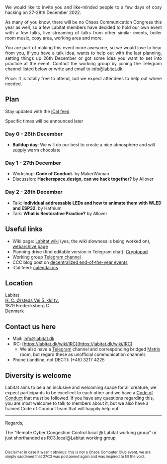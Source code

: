 <p align="justify">
We would like to invite you and like-minded people to a few days of cosy hacking on 27-28th December 2022.
</p>
<p align="justify">
As many of you know, there will be no Chaos Communication Congress this year as well, so a few Labitat members have decided to hold our own event with a few talks, live streaming of talks from other similar events, boiler room music, cosy area, working area and more.
</p>
<p align="justify">
You are part of making this event more awesome, so we would love to hear from you, if you have a talk idea, wants to help out with the last planning, setting things up 26th December or got some idea you want to set into practice at the event. Contact the working group by joining the Telegram channel listed below or write and email to <a href="mailto:info@labitat.dk">info@labitat.dk</a>.
</p>
<p align="justify">
Price: It is totally free to attend, but we expect attendees to help out where needed.
</p>

## Plan
Stay updated with the [iCal feed](http://orion.hafnium.me/remote.php/dav/public-calendars/7d2K5wSDKKnnfe9m?export)

Specific times will be announced later

### Day 0 - 26th December 
- **Buildup day**: We will do our best to create a nice atmosphere and will supply warm chocolate

### Day 1 - 27th December
- Workshop: **Code of Conduct.** by MakerWoman
- Discussion: **Hackerspace.design, can we hack together?** by Allover 

### Day 2 - 28th December
- Talk: **Individual addressable LEDs and how to animate them with WLED and ESP32**. by Hafnium
- Talk: **What is Restorative Practice?** by Allover

## Useful links
* Wiki page: [Labitat wiki](https://labitat.dk/wiki/RemoteCCC.local_2022) (yes, the wiki slowness is being worked on), [webarchive page](https://web.archive.org/web/20221215144658/https://labitat.dk/wiki/RemoteCCC.local_2022)
* Planning drive (find editable version in Telegram chat): [Cryptopad](https://cryptpad.fr/drive/#/2/drive/view/gicorHWHiLu5Y5XG6DnbSjrP37nqsrcSkhygh2h2Xjs/)
* Working group [Telegram channel](https://t.me/+F3a8XWhtMCpjZmFk)
* CCC blog post on [decentralized end-of-the-year events](https://events.ccc.de/2022/11/28/dezentral-2022/)
* iCal feed: [calendar.ics](http://orion.hafnium.me/remote.php/dav/public-calendars/7d2K5wSDKKnnfe9m?export)


## Location
Labitat  
[H. C. Ørsteds Vej 5, kld tv.](https://www.openstreetmap.org/node/582281835)  
1879 Frederiksberg C  
Denmark

## Contact us here
- Mail: [info@labitat.dk](mailto:info@labitat.dk)
- IRC: [https://labitat.dk/wiki/IRC](https://labitat.dk/wiki/IRC)
  - We also have a [Telegram](https://t.me/joinchat/Ag9ORgQ0s2wv94fP1WfK4Q/) channel and corresponding bridged [Matrix](https://matrix.to/#/%23labitat:0m.ax) room, but regard these as unofficial communication channels
- Phone (landline, not DECT): (+45) 3217 4225

## Diversity is welcome
Labitat aims to be a an inclusive and welcoming space for all creature, we expect participants to be excellent to each other and we have a [Code of Conduct](https://labitat.dk/wiki/Code_of_Conduct) that must be followed. If you have any questions regarding this, you are most welcome to talk to members about it, but we also have a trained Code of Conduct team that will happily help out.

---
Regards,

The "Remote Cyber Congestion Control.local @ Labitat working group" or just shorthanded as RC3.local@Labitat working group

<br>
<sup>Disclaimer in case it wasn't obvious: this is not a Chaos Computer Club event, we are simply saddened that 37C3 was postponed again and was inspired to fill the void.</sup>